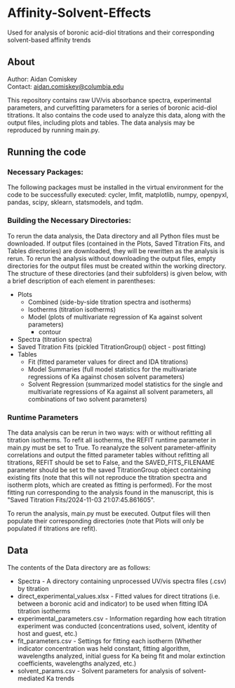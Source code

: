 # Affinity-Solvent-Effects
Used for analysis of boronic acid-diol titrations and their corresponding solvent-based affinity trends

## About
Author: Aidan Comiskey \
Contact: aidan.comiskey@columbia.edu

This repository contains raw UV/vis absorbance spectra, experimental parameters, and curvefitting parameters for a series of boronic acid-diol titrations. It also contains the code used to analyze this data, along with the output files, including plots and tables. The data analysis may be reproduced by running main.py.

## Running the code
### Necessary Packages:
The following packages must be installed in the virtual environment for the code to be successfully executed: cycler, lmfit, matplotlib, numpy,  openpyxl, pandas, scipy, sklearn, statsmodels, and tqdm.

### Building the Necessary Directories:
To rerun the data analysis, the Data directory and all Python files must be downloaded. If output files (contained in the Plots, Saved Titration Fits, and Tables directories) are downloaded, they will be rewritten as the analysis is rerun. To rerun the analysis without downloading the output files, empty directories for the output files must be created within the working directory. The structure of these directories (and their subfolders) is given below, with a brief description of each element in parentheses:
* Plots
  * Combined (side-by-side titration spectra and isotherms)
  * Isotherms (titration isotherms)
  * Model (plots of multivariate regression of Ka against solvent parameters)
    * contour
* Spectra (titration spectra)
* Saved Titration Fits (pickled TitrationGroup() object - post fitting)
* Tables
  * Fit (fitted parameter values for direct and IDA titrations)
  * Model Summaries (full model statistics for the multivariate regressions of Ka against chosen solvent parameters)
  * Solvent Regression (summarized model statistics for the single and multivariate regressions of Ka against all solvent parameters, all combinations of two solvent parameters)

### Runtime Parameters
The data analysis can be rerun in two ways: with or without refitting all titration isotherms. To refit all isotherms, the REFIT runtime parameter in main.py must be set to True. To reanalyze the solvent parameter-affinity correlations and output the fitted parameter tables without refitting all titrations, REFIT should be set to False, and the SAVED_FITS_FILENAME parameter should be set to the saved TitrationGroup object containing existing fits (note that this will not reproduce the titration spectra and isotherm plots, which are created as fitting is performed). For the most fitting run corresponding to the analysis found in the manuscript, this is "Saved Titration Fits/2024-11-03 21:07:45.861605".

To rerun the analysis, main.py must be executed. Output files will then populate their corresponding directories (note that Plots will only be populated if titrations are refit). 

## Data
The contents of the Data directory are as follows:
* Spectra - A directory containing unprocessed UV/vis spectra files (.csv) by titration
* direct_experimental_values.xlsx - Fitted values for direct titrations (i.e. between a boronic acid and indicator) to be used when fitting IDA titration isotherms
* experimental_parameters.csv - Information regarding how each titration experiment was conducted (concentrations used, solvent, identity of host and guest, etc.)
* fit_parameters.csv - Settings for fitting each isotherm (Whether indicator concentration was held constant, fitting algorithm, wavelengths analyzed, initial guess for Ka being fit and molar extinction coefficients, wavelengths analyzed, etc.)
* solvent_params.csv - Solvent parameters for analysis of solvent-mediated Ka trends
